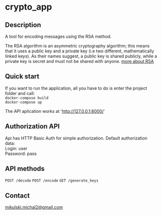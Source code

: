 # crypto_app
## Description
 A tool for encoding messages using the RSA method.
 
The RSA algorithm is an asymmetric cryptography algorithm; this means that it uses a public key and a private key (i.e two different, mathematically linked keys). As their names suggest, a public key is shared publicly, while a private key is secret and must not be shared with anyone. [more about RSA](https://www.educative.io/edpresso/what-is-the-rsa-algorithm)

## Quick start
If you want to run the application, all you have to do is enter the project folder and call:<br />
`docker-compose build`<br />
`docker-compose up`

The API aplication works at 'http://127.0.0.1:8000/'

## Authorization API

Api has HTTP Basic Auth for simple authorization. Default authorization data:<br />
Login: user<br />
Password: pass<br />

## API methods

`POST /decode`
`POST /encode`
`GET /generate_keys`

## Contact
mikulski.michal2@gmail.com
